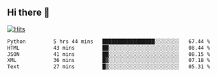 ## Hi there 👋

<!--
**alihaqberdi/alihaqberdi** is a ✨ _special_ ✨ repository because its `README.md` (this file) appears on your GitHub profile.

Here are some ideas to get you started:

- 🔭 I’m currently working on ...
- 🌱 I’m currently learning ...
- 👯 I’m looking to collaborate on ...
- 🤔 I’m looking for help with ...
- 💬 Ask me about ...
- 📫 How to reach me: ...
- 😄 Pronouns: ...
- ⚡ Fun fact: ...
-->

[![Hits](https://hits.sh/github.com/alihaqberdi.svg)](https://hits.sh/github.com/alihaqberdi/)

<!--START_SECTION:waka-->

```txt
Python         5 hrs 44 mins   █████████████████░░░░░░░░   67.44 %
HTML           43 mins         ██░░░░░░░░░░░░░░░░░░░░░░░   08.44 %
JSON           41 mins         ██░░░░░░░░░░░░░░░░░░░░░░░   08.15 %
XML            36 mins         █▓░░░░░░░░░░░░░░░░░░░░░░░   07.18 %
Text           27 mins         █▒░░░░░░░░░░░░░░░░░░░░░░░   05.31 %
```

<!--END_SECTION:waka-->
